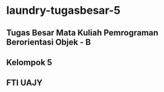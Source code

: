 # laundry-tugasbesar-5

## Tugas Besar Mata Kuliah Pemrograman Berorientasi Objek - B
## Kelompok 5
## FTI UAJY
